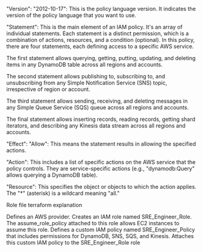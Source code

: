 "Version": "2012-10-17": This is the policy language version. It indicates the version of the policy language that you want to use.

"Statement": This is the main element of an IAM policy. It's an array of individual statements. Each statement is a distinct permission, which is a combination of actions, resources, and a condition (optional). In this policy, there are four statements, each defining access to a specific AWS service.

The first statement allows querying, getting, putting, updating, and deleting items in any DynamoDB table across all regions and accounts.

The second statement allows publishing to, subscribing to, and unsubscribing from any Simple Notification Service (SNS) topic, irrespective of region or account.

The third statement allows sending, receiving, and deleting messages in any Simple Queue Service (SQS) queue across all regions and accounts.

The final statement allows inserting records, reading records, getting shard iterators, and describing any Kinesis data stream across all regions and accounts.

"Effect": "Allow": This means the statement results in allowing the specified actions.

"Action": This includes a list of specific actions on the AWS service that the policy controls. They are service-specific actions (e.g., "dynamodb:Query" allows querying a DynamoDB table).

"Resource": This specifies the object or objects to which the action applies. The "*" (asterisk) is a wildcard meaning "all."



Role file terraform explanation

Defines an AWS provider.
Creates an IAM role named SRE_Engineer_Role.
The assume_role_policy attached to this role allows EC2 instances to assume this role.
Defines a custom IAM policy named SRE_Engineer_Policy that includes permissions for DynamoDB, SNS, SQS, and Kinesis.
Attaches this custom IAM policy to the SRE_Engineer_Role role
